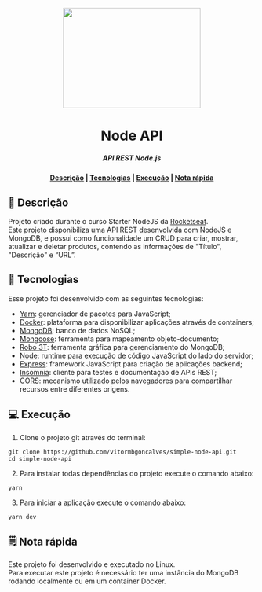<p align="center">
  <img width="280" height="204" src="https://nodejs.org/static/images/logos/nodejs-new-pantone-black.svg">
</p>

<h1 align="center">       
   Node API
</h1>

<h5 align="center">
  API REST Node.js <br>
</h5>

  <h4 align="center">
    <a href="#-descrição">Descrição</a> |  
    <a href="#-tecnologias">Tecnologias</a> |
    <a href="#-execução">Execução</a> |
    <a href="#-nota-rápida">Nota rápida</a> 
  </h4>

## 💾 Descrição

Projeto criado durante o curso Starter NodeJS da [Rocketseat](https://rocketseat.com.br/).  
Este projeto disponibiliza uma API REST desenvolvida com NodeJS e MongoDB, e possui como funcionalidade um CRUD para criar, mostrar, atualizar e deletar produtos, contendo as informações de "Título", "Descrição" e “URL”.

## 🚀 Tecnologias

Esse projeto foi desenvolvido com as seguintes tecnologias:

- [Yarn](https://yarnpkg.com/): gerenciador de pacotes para JavaScript;
- [Docker](https://www.docker.com/): plataforma para disponibilizar aplicações através de containers;
- [MongoDB](https://www.mongodb.com/): banco de dados NoSQL;
- [Mongoose](https://mongoosejs.com/): ferramenta para mapeamento objeto-documento;
- [Robo 3T](https://robomongo.org/): ferramenta gráfica para gerenciamento do MongoDB;
- [Node](https://nodejs.org/en/): runtime para execução de código JavaScript do lado do servidor;
- [Express](https://expressjs.com/pt-br/): framework JavaScript para criação de aplicações backend;
- [Insomnia](https://insomnia.rest/): cliente para testes e documentação de APIs REST;
- [CORS](https://developer.mozilla.org/pt-BR/docs/Web/HTTP/CORS): mecanismo utilizado pelos navegadores para compartilhar recursos entre diferentes origens.

## 💻 Execução

1. Clone o projeto git através do terminal:

```shell
git clone https://github.com/vitormbgoncalves/simple-node-api.git
cd simple-node-api
```

2. Para instalar todas dependências do projeto execute o comando abaixo:

```shell
yarn
```

3. Para iniciar a aplicação execute o comando abaixo:

```shell
yarn dev
```

## 🗒 Nota rápida

Este projeto foi desenvolvido e executado no Linux.  
Para executar este projeto é necessário ter uma instância do MongoDB rodando localmente ou em um container Docker.

